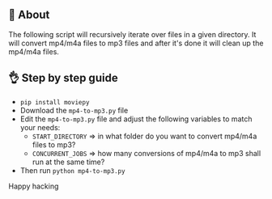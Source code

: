 ## 🌱  About

The following script will recursively iterate over files in a given directory. It will convert mp4/m4a files to mp3 files and after it's done it will clean up the mp4/m4a files.

## 👌  Step by step guide
-   `pip install moviepy`
- Download the `mp4-to-mp3.py` file
- Edit the `mp4-to-mp3.py` file and adjust the following variables to match your needs: 
	- `START_DIRECTORY` => in what folder do you want to convert mp4/m4a files to mp3?
	 - `CONCURRENT_JOBS` => how many conversions of mp4/m4a to mp3 shall run at the same time?
 - Then run  `python mp4-to-mp3.py`

Happy hacking
